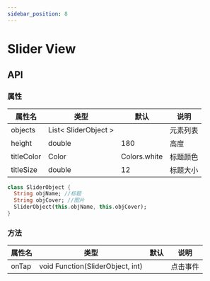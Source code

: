 ```yaml
---
sidebar_position: 8
---
```


# Slider View

## API

### 属性

| 属性名 | 类型| 默认 | 说明|
| ------  | ---- | --- | --- |
| objects | List< SliderObject > | | 元素列表 |
| height | double | 180 | 高度 |
| titleColor | Color | Colors.white | 标题颜色 |
| titleSize | double | 12 | 标题大小 |

```Dart
class SliderObject {
  String objName; //标题
  String objCover; //图片
  SliderObject(this.objName, this.objCover);
}
```

### 方法

| 属性名 | 类型| 默认 | 说明|
| ------  | ---- | --- | --- |
| onTap | void Function(SliderObject, int) | | 点击事件 |
